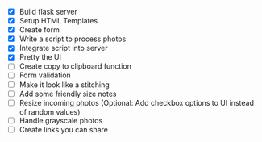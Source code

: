 - [x] Build flask server
- [x] Setup HTML Templates
- [x] Create form
- [x] Write a script to process photos
- [x] Integrate script into server
- [x] Pretty the UI
- [ ] Create copy to clipboard function
- [ ] Form validation
- [ ] Make it look like a stitching
- [ ] Add some friendly size notes
- [ ] Resize incoming photos (Optional: Add checkbox options to UI instead of random values)
- [ ] Handle grayscale photos
- [ ] Create links you can share